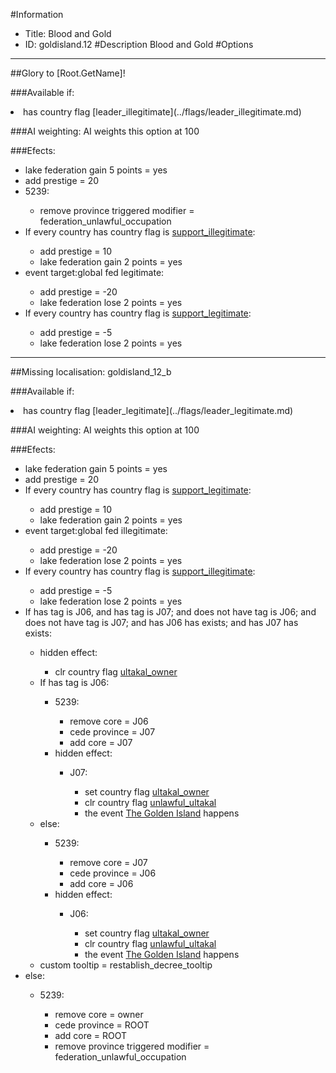 #Information
 - Title: Blood and Gold
 - ID: goldisland.12
#Description
Blood and Gold
#Options

___
##Glory to [Root.GetName]!

###Available if:
<li>has country flag [leader_illegitimate](../flags/leader_illegitimate.md)</li>

###AI weighting:
AI weights this option at 100


###Efects:<ul><li>lake federation gain 5 points = yes</li><li>add prestige = 20</li><li>5239:</li><ul><li>remove province triggered modifier = federation_unlawful_occupation</li></ul><li>If every country has country flag is [support_illegitimate](../flags/support_illegitimate.md):</li><ul><li>add prestige = 10</li><li>lake federation gain 2 points = yes</li></ul><li>event target:global fed legitimate:</li><ul><li>add prestige = -20</li><li>lake federation lose 2 points = yes</li></ul><li>If every country has country flag is [support_legitimate](../flags/support_legitimate.md):</li><ul><li>add prestige = -5</li><li>lake federation lose 2 points = yes</li></ul></ul>

___
##Missing localisation: goldisland_12_b

###Available if:
<li>has country flag [leader_legitimate](../flags/leader_legitimate.md)</li>

###AI weighting:
AI weights this option at 100


###Efects:<ul><li>lake federation gain 5 points = yes</li><li>add prestige = 20</li><li>If every country has country flag is [support_legitimate](../flags/support_legitimate.md):</li><ul><li>add prestige = 10</li><li>lake federation gain 2 points = yes</li></ul><li>event target:global fed illegitimate:</li><ul><li>add prestige = -20</li><li>lake federation lose 2 points = yes</li></ul><li>If every country has country flag is [support_illegitimate](../flags/support_illegitimate.md):</li><ul><li>add prestige = -5</li><li>lake federation lose 2 points = yes</li></ul><li>If has tag is J06, and has tag is J07; and  does not have tag is J06; and does not have tag is J07; and  has J06 has exists; and  has J07 has exists:</li><ul><li>hidden effect:</li><ul><li>clr country flag [ultakal_owner](../flags/ultakal_owner.md)</li></ul><li>If has tag is J06:</li><ul><li>5239:</li><ul><li>remove core = J06</li><li>cede province = J07</li><li>add core = J07</li></ul><li>hidden effect:</li><ul><li>J07:</li><ul><li>set country flag [ultakal_owner](../flags/ultakal_owner.md)</li><li>clr country flag [unlawful_ultakal](../flags/unlawful_ultakal.md)</li><li>the event [The Golden Island](../events/the_golden_island.md) happens</li></ul></ul></ul><li>else:</li><ul><li>5239:</li><ul><li>remove core = J07</li><li>cede province = J06</li><li>add core = J06</li></ul><li>hidden effect:</li><ul><li>J06:</li><ul><li>set country flag [ultakal_owner](../flags/ultakal_owner.md)</li><li>clr country flag [unlawful_ultakal](../flags/unlawful_ultakal.md)</li><li>the event [The Golden Island](../events/the_golden_island.md) happens</li></ul></ul></ul><li>custom tooltip = restablish_decree_tooltip</li></ul><li>else:</li><ul><li>5239:</li><ul><li>remove core = owner</li><li>cede province = ROOT</li><li>add core = ROOT</li><li>remove province triggered modifier = federation_unlawful_occupation</li></ul></ul></ul>
